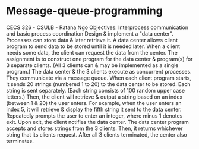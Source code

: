 # Message-queue-programming
CECS 326 - CSULB - Ratana Ngo
Objectives: Interprocess communication and basic process coordination
Design & implement a "data center". Processes can store data & later retrieve it. A data center allows
client program to send data to be stored until it is needed later. When a client needs some data, the
client can request the data from the center.
The assignment is to construct one program for the data center & program(s) for 3 separate clients. (All
3 clients can & may be implemented as a single program.) The data center & the 3 clients execute as
concurrent processes. They communicate via a message queue.
When each client program starts, it sends 20 strings (numbered 1 to 20) to the data center to be stored.
Each string is sent separately. (Each string consists of 100 random upper case letters.) Then, the client
will retrieve & output a string based on an index (between 1 & 20) the user enters. For example, when
the user enters an index 5, it will retrieve & display the fifth string it sent to the data center. Repeatedly
prompts the user to enter an integer, where minus 1 denotes exit. Upon exit, the client notifies the data
center.
The data center program accepts and stores strings from the 3 clients. Then, it returns whichever string
that its clients request. After all 3 clients terminated, the center also terminates.
